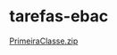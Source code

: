 # tarefas-ebac
[PrimeiraClasse.zip](https://github.com/Jcessarramos/tarefas-ebac/files/14899835/PrimeiraClasse.zip)
